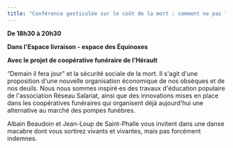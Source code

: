 ```yaml
---
title: "Conférence gesticulée sur le coût de la mort : comment ne pas laisser ses vieux os au capitalisme ?"
---
```

__De **18h30 à 20h30**__

__Dans l'Espace livraison - espace des Équinoxes__

__Avec le projet de coopérative funéraire de l’Hérault__

“Demain il fera jour” et la sécurité sociale de la mort. Il s'agit d'une proposition d'une nouvelle organisation économique de nos obsèques et de nos deuils. Nous nous sommes inspiré·es des travaux d'éducation populaire de l'association Réseau Salariat, ainsi que des innovations mises en place dans les coopératives funéraires qui organisent déjà aujourd'hui une alternative au marché des pompes funèbres. 

Albain Beaudoin et Jean-Loup de Saint-Phalle vous invitent dans une danse macabre dont vous sortirez vivants et vivantes, mais pas forcément indemnes.